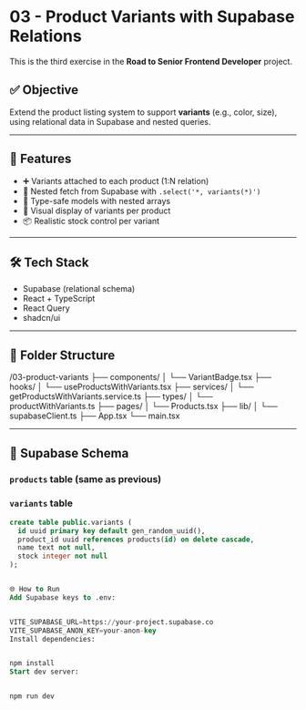 # 03 - Product Variants with Supabase Relations

This is the third exercise in the **Road to Senior Frontend Developer** project.

## ✅ Objective

Extend the product listing system to support **variants** (e.g., color, size), using relational data in Supabase and nested queries.

---

## 🧩 Features

- ➕ Variants attached to each product (1:N relation)
- 🧩 Nested fetch from Supabase with `.select('*, variants(*)')`
- 🧠 Type-safe models with nested arrays
- 🎨 Visual display of variants per product
- 📦 Realistic stock control per variant

---

## 🛠️ Tech Stack

- Supabase (relational schema)
- React + TypeScript
- React Query
- shadcn/ui

---

## 📁 Folder Structure

/03-product-variants
├── components/
│ └── VariantBadge.tsx
├── hooks/
│ └── useProductsWithVariants.tsx
├── services/
│ └── getProductsWithVariants.service.ts
├── types/
│ └── productWithVariants.ts
├── pages/
│ └── Products.tsx
├── lib/
│ └── supabaseClient.ts
├── App.tsx
└── main.tsx

---

## 🧱 Supabase Schema

### `products` table (same as previous)

### `variants` table

```sql
create table public.variants (
  id uuid primary key default gen_random_uuid(),
  product_id uuid references products(id) on delete cascade,
  name text not null,
  stock integer not null
);


🌐 How to Run
Add Supabase keys to .env:


VITE_SUPABASE_URL=https://your-project.supabase.co
VITE_SUPABASE_ANON_KEY=your-anon-key
Install dependencies:


npm install
Start dev server:


npm run dev
```
